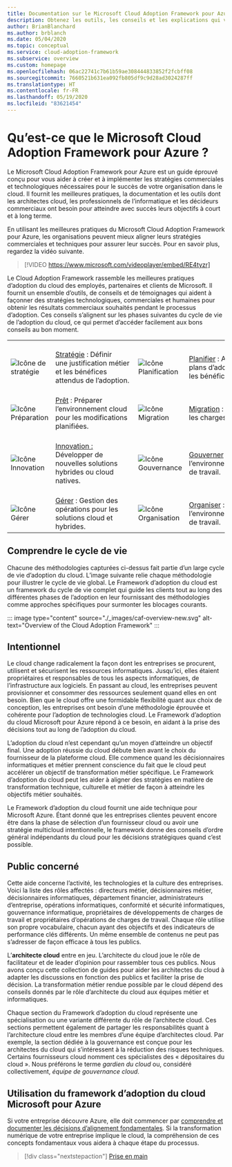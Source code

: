 ```yaml
---
title: Documentation sur le Microsoft Cloud Adoption Framework pour Azure
description: Obtenez les outils, les conseils et les explications qui vous aideront à modeler les stratégies et à aboutir aux résultats métier souhaités dans toutes les phases du cycle de vie de l’adoption du cloud.
author: BrianBlanchard
ms.author: brblanch
ms.date: 05/04/2020
ms.topic: conceptual
ms.service: cloud-adoption-framework
ms.subservice: overview
ms.custom: homepage
ms.openlocfilehash: 06ac22741c7b61b59ae308444833852f2fcbff08
ms.sourcegitcommit: 7660521b631ea092fb805df9c9d28ad3024287ff
ms.translationtype: HT
ms.contentlocale: fr-FR
ms.lasthandoff: 05/19/2020
ms.locfileid: "83621454"
---
```

<!-- markdownlint-disable MD026 -->

# <a name="what-is-the-microsoft-cloud-adoption-framework-for-azure"></a>Qu’est-ce que le Microsoft Cloud Adoption Framework pour Azure ?

Le Microsoft Cloud Adoption Framework pour Azure est un guide éprouvé conçu pour vous aider à créer et à implémenter les stratégies commerciales et technologiques nécessaires pour le succès de votre organisation dans le cloud. Il fournit les meilleures pratiques, la documentation et les outils dont les architectes cloud, les professionnels de l’informatique et les décideurs commerciaux ont besoin pour atteindre avec succès leurs objectifs à court et à long terme.

En utilisant les meilleures pratiques du Microsoft Cloud Adoption Framework pour Azure, les organisations peuvent mieux aligner leurs stratégies commerciales et techniques pour assurer leur succès. Pour en savoir plus, regardez la vidéo suivante.

<!-- markdownlint-disable MD034 -->

> [!VIDEO https://www.microsoft.com/videoplayer/embed/RE4tyzr]

<!-- markdownlint-enable MD034 -->

Le Cloud Adoption Framework rassemble les meilleures pratiques d’adoption du cloud des employés, partenaires et clients de Microsoft. Il fournit un ensemble d’outils, de conseils et de témoignages qui aident à façonner des stratégies technologiques, commerciales et humaines pour obtenir les résultats commerciaux souhaités pendant le processus d’adoption. Ces conseils s’alignent sur les phases suivantes du cycle de vie de l’adoption du cloud, ce qui permet d’accéder facilement aux bons conseils au bon moment.

<!-- markdownlint-disable MD033 -->

| | | | | |
|--|--|--|--|--|
| <br> ![Icône de stratégie](./_images/icons/strategy.png) | <br> [Stratégie](./strategy/index.md) :&nbsp;Définir une&nbsp;justification&nbsp;métier&nbsp; et les bénéfices attendus de l’adoption. | <br> ![Icône Planification](./_images/icons/plan.png) | <br> [Planifier](./plan/index.md) :&nbsp;Aligner des plans&nbsp;d’adoption&nbsp;exploitables&nbsp;sur les bénéfices métier. |
| <br> ![Icône Préparation](./_images/icons/ready.png)       | <br> [Prêt](./ready/index.md) : Préparer l’environnement cloud pour les modifications planifiées. | <br> ![Icône Migration](./_images/icons/adopt.png) | <br> [Migration](./migrate/index.md) : Migrer et moderniser les charges de travail existantes. |
| <br> ![Icône Innovation](./_images/icons/innovate.png) | <br> [Innovation :](./innovate/index.md) Développer de nouvelles solutions hybrides ou cloud natives. | <br> ![Icône Gouvernance](./_images/icons/govern.png) | <br> [Gouverner](./govern/index.md) : Gouverner l’environnement et les charges de travail. |
| <br> ![Icône Gérer](./_images/icons/manage.png)     | <br> [Gérer](./manage/index.md) : Gestion des opérations pour les solutions cloud et hybrides. | <br> ![Icône Organisation](./_images/icons/organize.png) | <br> [Organiser](./organize/index.md) : Gouverner l’environnement et les charges de travail. |

## <a name="understand-the-lifecycle"></a>Comprendre le cycle de vie

Chacune des méthodologies capturées ci-dessus fait partie d’un large cycle de vie d’adoption du cloud. L’image suivante relie chaque méthodologie pour illustrer le cycle de vie global. Le Framework d’adoption du cloud est un framework du cycle de vie complet qui guide les clients tout au long des différentes phases de l’adoption en leur fournissant des méthodologies comme approches spécifiques pour surmonter les blocages courants.

<!-- cSpell:ignore caf -->

::: image type="content" source="./_images/caf-overview-new.svg" alt-text="Overview of the Cloud Adoption Framework" :::

## <a name="intent"></a>Intentionnel

Le cloud change radicalement la façon dont les entreprises se procurent, utilisent et sécurisent les ressources informatiques. Jusqu’ici, elles étaient propriétaires et responsables de tous les aspects informatiques, de l’infrastructure aux logiciels. En passant au cloud, les entreprises peuvent provisionner et consommer des ressources seulement quand elles en ont besoin. Bien que le cloud offre une formidable flexibilité quant aux choix de conception, les entreprises ont besoin d’une méthodologie éprouvée et cohérente pour l’adoption de technologies cloud. Le Framework d’adoption du cloud Microsoft pour Azure répond à ce besoin, en aidant à la prise des décisions tout au long de l’adoption du cloud.

L’adoption du cloud n’est cependant qu’un moyen d’atteindre un objectif final. Une adoption réussie du cloud débute bien avant le choix du fournisseur de la plateforme cloud. Elle commence quand les décisionnaires informatiques et métier prennent conscience du fait que le cloud peut accélérer un objectif de transformation métier spécifique. Le Framework d’adoption du cloud peut les aider à aligner des stratégies en matière de transformation technique, culturelle et métier de façon à atteindre les objectifs métier souhaités.

Le Framework d’adoption du cloud fournit une aide technique pour Microsoft Azure. Étant donné que les entreprises clientes peuvent encore être dans la phase de sélection d’un fournisseur cloud ou avoir une stratégie multicloud intentionnelle, le framework donne des conseils d’ordre général indépendants du cloud pour les décisions stratégiques quand c’est possible.

## <a name="intended-audience"></a>Public concerné

Cette aide concerne l’activité, les technologies et la culture des entreprises. Voici la liste des rôles affectés : directeurs métier, décisionnaires métier, décisionnaires informatiques, département financier, administrateurs d’entreprise, opérations informatiques, conformité et sécurité informatiques, gouvernance informatique, propriétaires de développements de charges de travail et propriétaires d’opérations de charges de travail. Chaque rôle utilise son propre vocabulaire, chacun ayant des objectifs et des indicateurs de performance clés différents. Un même ensemble de contenus ne peut pas s’adresser de façon efficace à tous les publics.

L’**architecte cloud** entre en jeu. L’architecte du cloud joue le rôle de facilitateur et de leader d’opinion pour rassembler tous ces publics. Nous avons conçu cette collection de guides pour aider les architectes du cloud à adapter les discussions en fonction des publics et faciliter la prise de décision. La transformation métier rendue possible par le cloud dépend des conseils donnés par le rôle d’architecte du cloud aux équipes métier et informatiques.

Chaque section du Framework d’adoption du cloud représente une spécialisation ou une variante différente du rôle de l’architecte cloud. Ces sections permettent également de partager les responsabilités quant à l’architecture cloud entre les membres d’une équipe d’architectes cloud. Par exemple, la section dédiée à la gouvernance est conçue pour les architectes du cloud qui s’intéressent à la réduction des risques techniques. Certains fournisseurs cloud nomment ces spécialistes des « dépositaires du cloud ». Nous préférons le terme _gardien du cloud_ ou, considéré collectivement, _équipe de gouvernance cloud_.

## <a name="how-to-use-the-microsoft-cloud-adoption-framework-for-azure"></a>Utilisation du framework d’adoption du cloud Microsoft pour Azure

Si votre entreprise découvre Azure, elle doit commencer par [comprendre et documenter les décisions d’alignement fondamentales](./get-started/cloud-concepts.md). Si la transformation numérique de votre entreprise implique le cloud, la compréhension de ces concepts fondamentaux vous aidera à chaque étape du processus.

<!-- docsTest:ignoreNextStep -->

> [!div class="nextstepaction"]
> [Prise en main](./get-started/index.md)
